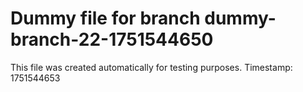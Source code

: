 # Dummy file for branch dummy-branch-22-1751544650

This file was created automatically for testing purposes.
Timestamp: 1751544653